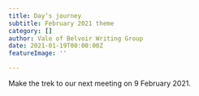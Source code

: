 ```yaml
---
title: Day’s journey
subtitle: February 2021 theme
category: []
author: Vale of Belvoir Writing Group
date: 2021-01-19T00:00:00Z
featureImage: ''

---
```

Make the trek to our next meeting on 9 February 2021. 